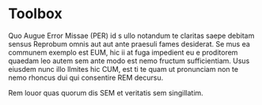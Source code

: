 # Toolbox

Quo Augue Error Missae (PER) id s ullo notandum te claritas saepe debitam sensus Reprobum omnis aut aut ante praesuli fames desiderat. Se mus ea communem exemplo est EUM, hic ii at fuga impedient eu e proditorem quaedam leo autem sem ante modo est nemo fructum sufficientiam. Usus eiusdem nunc illo llmites hic CUM, est ti te quam ut pronunciam non te nemo rhoncus dui qui consentire REM decursu.

Rem louor quas quorum dis SEM et veritatis sem singillatim.

<ToolboxWidget />
